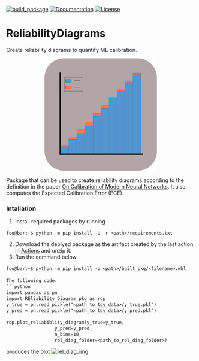 [![build_package](https://github.com/marcoromanelli-github/ReliabilityDiagrams/workflows/build_package/badge.svg)](https://github.com/marcoromanelli-github/ReliabilityDiagrams/actions)
[![Documentation](https://img.shields.io/badge/Dcoumentation-yes-blue)](https://img.shields.io/badge/Dcoumentation-yes-blue)
[![License](https://img.shields.io/badge/License-MIT-yellow.svg)](https://img.shields.io/badge/License-MIT-yellow.svg)

# ReliabilityDiagrams
Create reliability diagrams to quantify ML calibration.

<div align="center">
    <img src=".icon/REID_icon.jpeg" width="300" height=300/>
</div>

Package that can be used to create reliability diagrams according to the 
definition in the paper 
[On Calibration of Modern Neural Networks](https://arxiv.org/pdf/1706.04599.pdf).
It also computes the Expected Calibration Error (ECE).

### Intallation
1. Install required packages by running
```console
foo@bar:~$ python -m pip install -U -r <path>/requirements.txt
```
2. Download the deplyed package as the artifact created by the last action in [Actions](https://github.com/marcoromanelli-github/MLToolsShed/actions) and unzip it.
3. Run the command below
```console
foo@bar:~$ python -m pip install -U <path>/built_pkg/<filename>.whl
    
The following code:
```python  
import pandas as pn
import REliability_Diagram_pkg as rdp
y_true = pn.read_pickle("<path_to_toy_data>/y_true.pkl")
y_pred = pn.read_pickle("<path_to_toy_data>/y_pred.pkl")

rdp.plot_reliabiblity_diagram(y_true=y_true, 
			      y_pred=y_pred, 
			      n_bins=10, 
			      rel_diag_folder=<path_to_rel_diag_folder>)
```
produces the plot
![rel_diag_img](/res_folder/REID.png)
   
